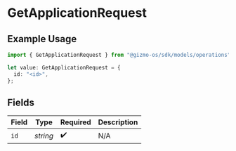 # GetApplicationRequest

## Example Usage

```typescript
import { GetApplicationRequest } from "@gizmo-os/sdk/models/operations";

let value: GetApplicationRequest = {
  id: "<id>",
};
```

## Fields

| Field              | Type               | Required           | Description        |
| ------------------ | ------------------ | ------------------ | ------------------ |
| `id`               | *string*           | :heavy_check_mark: | N/A                |